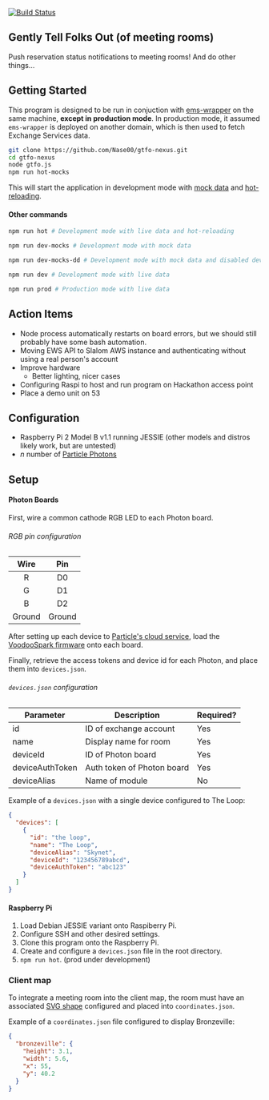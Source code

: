 [![Build Status](https://travis-ci.org/Nase00/gtfo.svg?branch=master)](https://travis-ci.org/Nase00/gtfo)

## Gently Tell Folks Out (of meeting rooms)
Push reservation status notifications to meeting rooms! And do other things...

## Getting Started
This program is designed to be run in conjuction with [ems-wrapper](https://github.com/rishirajsingh90/ems-wrapper) on the same machine, **except in production mode**. In production mode, it assumed `ems-wrapper` is deployed on another domain, which is then used to fetch Exchange Services data.
```bash
git clone https://github.com/Nase00/gtfo-nexus.git
cd gtfo-nexus
node gtfo.js
npm run hot-mocks
```
This will start the application in development mode with [mock data](./server/mocks/README.md) and [hot-reloading](https://github.com/gaearon/react-transform-boilerplate).

#### Other commands
```bash
npm run hot # Development mode with live data and hot-reloading
```
```bash
npm run dev-mocks # Development mode with mock data
```
```bash
npm run dev-mocks-dd # Development mode with mock data and disabled devices (experimental)
```
```bash
npm run dev # Development mode with live data
```
```bash
npm run prod # Production mode with live data
```

## Action Items
- Node process automatically restarts on board errors, but we should still probably have some bash automation.
- Moving EWS API to Slalom AWS instance and authenticating without using a real person's account
- Improve hardware
  - Better lighting, nicer cases
- Configuring Raspi to host and run program on Hackathon access point
- Place a demo unit on 53

## Configuration

- Raspberry Pi 2 Model B v1.1 running JESSIE (other models and distros likely work, but are untested)
- *n* number of [Particle Photons](https://store.particle.io)

## Setup

#### Photon Boards
First, wire a common cathode RGB LED to each Photon board.

###### RGB pin configuration
| Wire   | Pin   |
|:------:|:-----:|
| R      | D0    |
| G      | D1    |
| B      | D2    |
| Ground | Ground|

After setting up each device to [Particle's cloud service](https://docs.particle.io/guide/getting-started/start/photon/), load the [VoodooSpark firmware](https://github.com/voodootikigod/voodoospark) onto each board.

Finally, retrieve the access tokens and device id for each Photon, and place them into `devices.json`.

###### `devices.json` configuration
| Parameter        | Description                | Required? |
|------------------|----------------------------|-----------|
| id               | ID of exchange account     | Yes       |
| name             | Display name for room      | Yes       |
| deviceId         | ID of Photon board         | Yes       |
| deviceAuthToken  | Auth token of Photon board | Yes       |
| deviceAlias      | Name of module             | No        |

Example of a `devices.json` with a single device configured to The Loop:
```json
{
  "devices": [
    {
      "id": "the loop",
      "name": "The Loop",
      "deviceAlias": "Skynet",
      "deviceId": "123456789abcd",
      "deviceAuthToken": "abc123"
    }
  ]
}
```

#### Raspberry Pi
1. Load Debian JESSIE variant onto Raspiberry Pi.
2. Configure SSH and other desired settings.
3. Clone this program onto the Raspberry Pi.
4. Create and configure a `devices.json` file in the root directory.
5. `npm run hot`. (prod under development)

### Client map
To integrate a meeting room into the client map, the room must have an associated [SVG shape](https://developer.mozilla.org/en-US/docs/Web/SVG/Tutorial/Basic_Shapes) configured and placed into `coordinates.json`.

Example of a `coordinates.json` file configured to display Bronzeville:
```json
{
  "bronzeville": {
    "height": 3.1,
    "width": 5.6,
    "x": 55,
    "y": 40.2
  }
}
```
